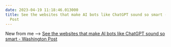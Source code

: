 ```yaml
---
date: 2023-04-19 11:18:46.013000
title: See the websites that make AI bots like ChatGPT sound so smart - Washington
  Post
---
```


New from me --> [See the websites that make AI bots like ChatGPT sound so smart - Washington Post](https://wapo.st/3AcdDUm)